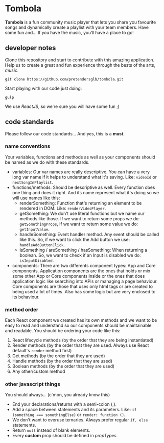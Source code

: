 # Tombola
**Tombola** is a fun community music player that lets you share you favourite songs and dynamically create a playlist with your team members. Have some fun and... If you have the music, you'll have a place to go!
    
## developer notes
Clone this repository and start to contribute with this amazing application. Help us to create a great and fun experience through the bests of the arts, *music*.
    
    git clone https://github.com/pretendersglb/tombola.git
    
Start playing with our code just doing:

    gulp
    
We use *ReactJS*, so we're sure you will have some fun ;)

## code standards
Please follow our code standards... And yes, this is a **must**.

### name conventions
Your variables, functions and methods as well as your components should be named as we do with these standards.

- variables: Our var names are really descriptive. You can have a very long var name if it helps to understand what it's saving. Like: `videoId` or `nextSongInPlaylist`.
- functions/methods: Should be descriptive as well. Every function does one thing and does it right. And its name represent what it's doing so we will use names like this:
    - renderSomething: Function that's returning an element to be rendered in DOM. Like: `renderVideoPlayer`.
    - getSomething: We don't use literal functions but we name our methods like those. If we want to return some props we do: `getSomethingProps`, if we want to return some value we do: `getInputValue`.
    - handleSomething: Event handler method. Any event should be called like this. So, if we want to click the Add button we use: `handleAddButtonClick`.
    - isSomething / areSomething / hasSomething: When returning a boolean. So, we want to check if an Input is disabled we do: `isInputDisabled`.
- components: There are two differents component types: App and Core components. Application components are the ones that holds or mix some other App or Core components inside or the ones that does application logic like searching into APIs or managing a page behaviour. Core components are those that uses only html tags or are created to being used a lot of times. Also has some logic but are very enclosed to its behaviour.

### method order
Each React component we created has its own methods and we want to be easy to read and understand so our components should be maintainable and readable. You should be ordering your code like this:

1. React lifecycle methods (by the order that they are being instantiated)
2. Render methods (by the order that they are used. Always use React default's `render` method first)
3. Get methods (by the order that they are used)
4. Handle methods (by the order that they are used)
5. Boolean methods (by the order that they are used)
6. Any other/custom method

### other javascript things
You should always... (c'mon, you already know this)

- End your declarations/returns with a semi-colon (;).
- Add a space between statements and its parameters. Like: `if (something === somethingElse)` or `render: function ()`.
- We don't want to overuse ternaries. Always prefer regular `if, else` statements.
- Return `null` instead of blank elements.
- Every **custom** prop should be defined in *propTypes*.
